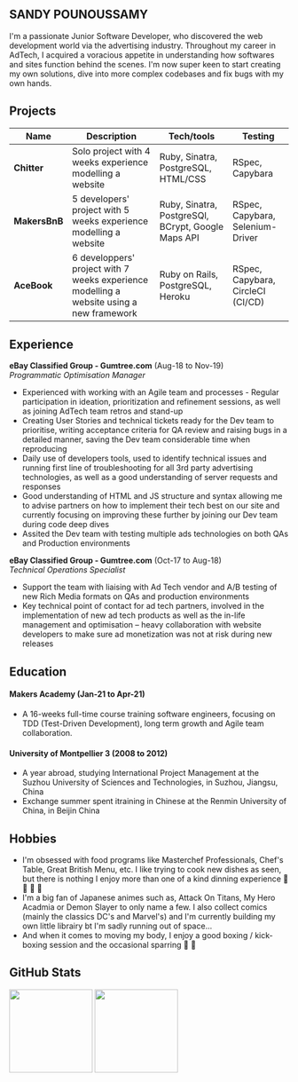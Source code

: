 ## SANDY POUNOUSSAMY 

I'm a passionate Junior Software Developer, who discovered the web development world via the advertising industry. Throughout my career in AdTech, I acquired a voracious appetite in understanding how softwares and sites function behind the scenes. I'm now super keen to start creating my own solutions, dive into more complex codebases and fix bugs with my own hands.

## Projects

| Name                         | Description       | Tech/tools        | Testing |
| ---------------------------- | ----------------- | ----------------- | ------- |
| **Chitter** | Solo project with 4 weeks experience modelling a website | Ruby, Sinatra, PostgreSQL, HTML/CSS | RSpec, Capybara  |
| **MakersBnB** | 5 developers' project with 5 weeks experience modelling a website | Ruby, Sinatra, PostgreSQl, BCrypt, Google Maps API | RSpec, Capybara, Selenium-Driver |
| **AceBook** | 6 developpers' project with 7 weeks experience modelling a website using a new framework | Ruby on Rails, PostgreSQL, Heroku | RSpec, Capybara, CircleCI (CI/CD) |

## Experience

**eBay Classified Group - Gumtree.com** (Aug-18 to Nov-19)  
_Programmatic Optimisation Manager_

- Experienced with working with an Agile team and processes - Regular participation in ideation, prioritization and refinement sessions, as well as joining AdTech team retros and stand-up
- Creating User Stories and technical tickets ready for the Dev team to prioritise, writing acceptance criteria for QA review and raising bugs in a detailed manner, saving the Dev team considerable time when reproducing
- Daily use of developers tools, used to identify technical issues and running first line of troubleshooting for all 3rd party advertising technologies, as well as a good understanding of server requests and responses
- Good understanding of HTML and JS structure and syntax allowing me to advise partners on how to implement their tech best on our site and currently focusing on improving these further by joining our Dev team during code deep dives
- Assited the Dev team with testing multiple ads technologies on both QAs and Production environments

**eBay Classified Group - Gumtree.com** (Oct-17 to Aug-18)  
_Technical Operations Specialist_

- Support the team with liaising with Ad Tech vendor and A/B testing of new Rich Media formats on QAs and production environments
- Key technical point of contact for ad tech partners, involved in the implementation of new ad tech products as well as the in-life management and optimisation – heavy collaboration with website developers to make sure ad monetization was not at risk during new releases

## Education

#### Makers Academy (Jan-21 to Apr-21)
- A 16-weeks full-time course training software engineers, focusing on TDD (Test-Driven Development), long term growth and Agile team collaboration.

#### University of Montpellier 3 (2008 to 2012)
- A year abroad, studying International Project Management at the Suzhou University of Sciences and Technologies, in Suzhou, Jiangsu, China
- Exchange summer spent itraining in Chinese at the Renmin University of China, in Beijin China

## Hobbies

- I'm obsessed with food programs like Masterchef Professionals, Chef's Table, Great British Menu, etc. I like trying to cook new dishes as seen, but there is nothing I enjoy more than one of a kind dinning experience :bento: :stew: :sushi: :cut_of_meat:
- I'm a big fan of Japanese animes such as, Attack On Titans, My Hero Acadmia or Demon Slayer to only name a few. I also collect comics (mainly the classics DC's and Marvel's) and I'm currently building my own little librairy bt I'm sadly running out of space... 
- And when it comes to moving my body, I enjoy a good boxing / kick-boxing session and the occasional sparring :boxing_glove: :martial_arts_uniform:

## GitHub Stats

<p float="left">
  <img src="https://github-readme-stats.vercel.app/api?username=sandyMax974&show_icons=true&theme=gruvbox" height="150"/> 
  <img src="https://github-readme-stats.vercel.app/api/top-langs/?username=sandyMax974&layout=compact&theme=gruvbox" height="150"/>
</p>


